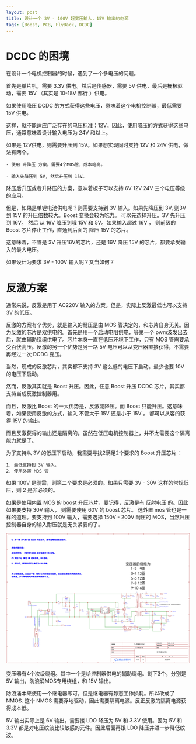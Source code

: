 ```yaml
---
layout: post
title: 设计一个 3V - 100V 超宽压输入，15V 输出的电源
tags: [Boost, PCB, FlyBack, DCDC]
---
```


# DCDC 的困境

在设计一个电机控制器的时候，遇到了一个多电压的问题。

首先是单片机，需要 3.3V 供电。然后是传感器，需要 5V 供电，最后是栅极驱动，需要 15V （其实是 10-18V 都行 ）供电。

如果使用降压 DCDC 的方式获得这些电压，意味着这个电机控制器，最低需要 15V 供电。

这样，就不能适应广泛存在的电压标准：12V。因此，使用降压的方式获得这些电压，通常意味着设计输入电压为 24V 和以上。

如果是 12V供电，则需要升压到 15V。如果想实现同时支持 12V 和  24V 供电，做法有两个。

    - 使用 升降压 方案。需要4个MOS管，成本略高。

    - 输入先降压到 5V, 然后升压到 15V。

降压后升压或者升降压的方案，意味着板子可以支持 6V 12V 24V 三个电压等级的应用。


但是，如果是单锂电池供电呢？则需要支持到 3V 输入。如果先降压到 3V, 则3V 到 15V 的升压倍数较大。Boost 变换会较为吃力。
可以先选择升压。3V 先升压到 16V。 然后 从 16V 降压到哦 15V 和 5V。如果输入超过 16V ， 则前级的 Boost 芯片停止工作，直通到后面的 降压 15V 的芯片。


这意味着，不管是 3V 升压16V的芯片，还是 16V 降压 15V 的芯片，都要承受输入的最大电压。


如果设计为要求 3V - 100V 输入呢？又当如何？


# 反激方案

通常来说，反激是用于 AC220V 输入的方案。但是，实际上反激最低也可以支持 3V 的低压。

反激的方案有个优势，就是输入的耐压是由 MOS 管决定的，和芯片自身无关。因为反激的芯片是双供电的。首先是用一个启动电阻供电，等第一个 pwm波发出去后，就由辅助绕组供电了。芯片本身一直在低压环境下工作，只有 MOS 管需要承受百伏高压。反激的另一个优势是另一路 5V 电压可以从变压器直接获得，不需要再经过一次 DCDC 变压。

当然，现成的反激芯片，其实都不支持 3V 这么低的电压下启动。最少也要 10V 的电压下启动。

然而，反激其实就是 Boost 升压。因此，任意 Boost 升压 DCDC 芯片，其实都支持当成反激控制器用。

而且，反激比 Boost 的一大优势是，反激能降压。而 Boost 只能升压。这意味着，如果使用反激的方式，输入 不管大于 15V 还是小于 15V ， 都可以从容的获得 15V 的输出。

而且反激获得的输出还是隔离的。虽然在低压电机控制器上，并不太需要这个隔离能力就是了。

为了支持从 3V 的低压下启动，我需要寻找2满足2个要求的 Boost 升压芯片：

    1. 最低支持到 3V 输入。
    2. 使用外置 MOS 管

如果 100V 是刚需，则第二个要求是必须的。如果只需要 3V - 30V 这样的常规低压，则 2 是非必须的。

如果是使用内置 MOS 的 boost 升压芯片，要记得，反激是有 反射电压 的。因此如果要支持 30V 输入， 则需要使用  60V 的 boost 芯片。
选外置 mos 管也是一样的道理。要支持到 100V 输入，需要选择 150V - 200V 耐压的 MOS，当然升压控制器自身的输入耐压就是无关紧要的了。



![](/images/SCH_3-75V输出15V_2025-05-02.png)



变压器有4个次级绕组。其中一个是给控制器供电的辅助绕组。剩下3个，分别是5V 输出，防浪涌MOS专用绕组，和 15V 输出。

防浪涌本来使用一个继电器即可，但是继电器有静态工作损耗。所以改成了 NMOS. 这个 NMOS 需要浮地驱动，因此需要隔离电源。反正反激的隔离电源获得成本低。

5V 输出实际上是 6V 输出。需要接 LDO 降压为  5V 和 3.3V 使用。因为 5V 和 3.3V 都是对电压纹波比较敏感的元件。因此后面再跟 LDO 降压并进一步降低纹波。




